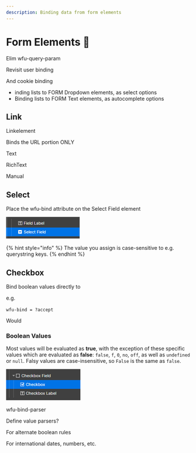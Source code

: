 ```yaml
---
description: Binding data from form elements
---
```


# Form Elements 📝



Elim wfu-query-param

Revisit user binding&#x20;

And cookie binding&#x20;

* inding lists to FORM Dropdown elements, as select options
* Binding lists to FORM Text elements, as autocomplete options



## Link

Linkelement&#x20;

Binds the URL portion ONLY&#x20;





Text&#x20;





RichText

Manual





## Select

Place the wfu-bind attribute on the Select Field element

![](<../../.gitbook/assets/image (3).png>)

{% hint style="info" %}
The value you assign is case-sensitive to e.g. querystring keys. &#x20;
{% endhint %}



## Checkbox

Bind boolean values directly to&#x20;

e.g.

`wfu-bind = ?accept`



Would&#x20;





### Boolean Values

Most values will be evaluated as **true**, with the exception of these specific values which are evaluated as **false**: `false`, `f`, `0`, `no`, `off`, as well as `undefined` or `null`. Falsy values are case-insensitive, so `False` is the same as `false`.&#x20;

![](<../../.gitbook/assets/image (2) (1) (1).png>)



wfu-bind-parser

Define value parsers?

For alternate boolean rules

For international dates, numbers, etc.&#x20;







